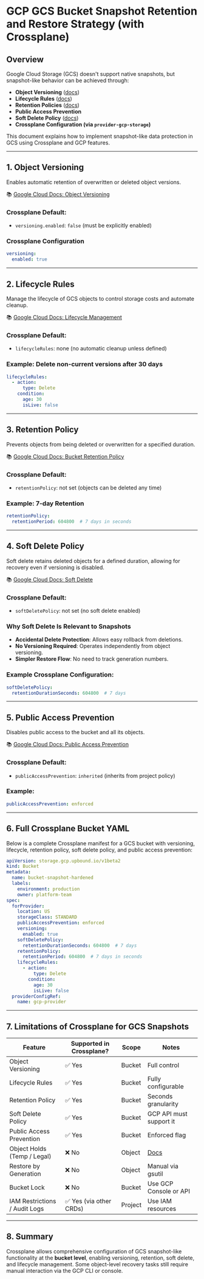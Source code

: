 
# GCP GCS Bucket Snapshot Retention and Restore Strategy (with Crossplane)

## Overview

Google Cloud Storage (GCS) doesn't support native snapshots, but snapshot-like behavior can be achieved through:

- **Object Versioning** ([docs](https://cloud.google.com/storage/docs/object-versioning))
- **Lifecycle Rules** ([docs](https://cloud.google.com/storage/docs/lifecycle))
- **Retention Policies** ([docs](https://cloud.google.com/storage/docs/bucket-lock))
- **Public Access Prevention**
- **Soft Delete Policy** ([docs](https://cloud.google.com/storage/docs/soft-delete))
- **Crossplane Configuration (via `provider-gcp-storage`)**

This document explains how to implement snapshot-like data protection in GCS using Crossplane and GCP features.

---

## 1. Object Versioning

Enables automatic retention of overwritten or deleted object versions.

📚 [Google Cloud Docs: Object Versioning](https://cloud.google.com/storage/docs/object-versioning)

### Crossplane Default:
- `versioning.enabled`: `false` (must be explicitly enabled)

### Crossplane Configuration
```yaml
versioning:
  enabled: true
```

---

## 2. Lifecycle Rules

Manage the lifecycle of GCS objects to control storage costs and automate cleanup.

📚 [Google Cloud Docs: Lifecycle Management](https://cloud.google.com/storage/docs/lifecycle)

### Crossplane Default:
- `lifecycleRules`: none (no automatic cleanup unless defined)

### Example: Delete non-current versions after 30 days
```yaml
lifecycleRules:
  - action:
      type: Delete
    condition:
      age: 30
      isLive: false
```

---

## 3. Retention Policy

Prevents objects from being deleted or overwritten for a specified duration.

📚 [Google Cloud Docs: Bucket Retention Policy](https://cloud.google.com/storage/docs/bucket-lock)

### Crossplane Default:
- `retentionPolicy`: not set (objects can be deleted any time)

### Example: 7-day Retention
```yaml
retentionPolicy:
  retentionPeriod: 604800  # 7 days in seconds
```

---

## 4. Soft Delete Policy

Soft delete retains deleted objects for a defined duration, allowing for recovery even if versioning is disabled.

📚 [Google Cloud Docs: Soft Delete](https://cloud.google.com/storage/docs/soft-delete)

### Crossplane Default:
- `softDeletePolicy`: not set (no soft delete enabled)

### Why Soft Delete Is Relevant to Snapshots

- **Accidental Delete Protection**: Allows easy rollback from deletions.
- **No Versioning Required**: Operates independently from object versioning.
- **Simpler Restore Flow**: No need to track generation numbers.

### Example Crossplane Configuration:
```yaml
softDeletePolicy:
  retentionDurationSeconds: 604800  # 7 days
```

---

## 5. Public Access Prevention

Disables public access to the bucket and all its objects.

📚 [Google Cloud Docs: Public Access Prevention](https://cloud.google.com/storage/docs/public-access-prevention)

### Crossplane Default:
- `publicAccessPrevention`: `inherited` (inherits from project policy)

### Example:
```yaml
publicAccessPrevention: enforced
```

---

## 6. Full Crossplane Bucket YAML

Below is a complete Crossplane manifest for a GCS bucket with versioning, lifecycle, retention policy, soft delete policy, and public access prevention:

```yaml
apiVersion: storage.gcp.upbound.io/v1beta2
kind: Bucket
metadata:
  name: bucket-snapshot-hardened
  labels:
    environment: production
    owner: platform-team
spec:
  forProvider:
    location: US
    storageClass: STANDARD
    publicAccessPrevention: enforced
    versioning:
      enabled: true
    softDeletePolicy:
      retentionDurationSeconds: 604800  # 7 days
    retentionPolicy:
      retentionPeriod: 604800  # 7 days in seconds
    lifecycleRules:
      - action:
          type: Delete
        condition:
          age: 30
          isLive: false
  providerConfigRef:
    name: gcp-provider
```

---

## 7. Limitations of Crossplane for GCS Snapshots

| Feature                          | Supported in Crossplane? | Scope       | Notes |
|----------------------------------|---------------------------|-------------|-------|
| Object Versioning                | ✅ Yes                    | Bucket      | Full control |
| Lifecycle Rules                  | ✅ Yes                    | Bucket      | Fully configurable |
| Retention Policy                 | ✅ Yes                    | Bucket      | Seconds granularity |
| Soft Delete Policy               | ✅ Yes                    | Bucket      | GCP API must support it |
| Public Access Prevention         | ✅ Yes                    | Bucket      | Enforced flag |
| Object Holds (Temp / Legal)     | ❌ No                     | Object      | [Docs](https://cloud.google.com/storage/docs/object-holds) |
| Restore by Generation            | ❌ No                     | Object      | Manual via gsutil |
| Bucket Lock                      | ❌ No                     | Bucket      | Use GCP Console or API |
| IAM Restrictions / Audit Logs    | ✅ Yes (via other CRDs)   | Project     | Use IAM resources |

---

## 8. Summary

Crossplane allows comprehensive configuration of GCS snapshot-like functionality at the **bucket level**, enabling versioning, retention, soft delete, and lifecycle management. Some object-level recovery tasks still require manual interaction via the GCP CLI or console.
